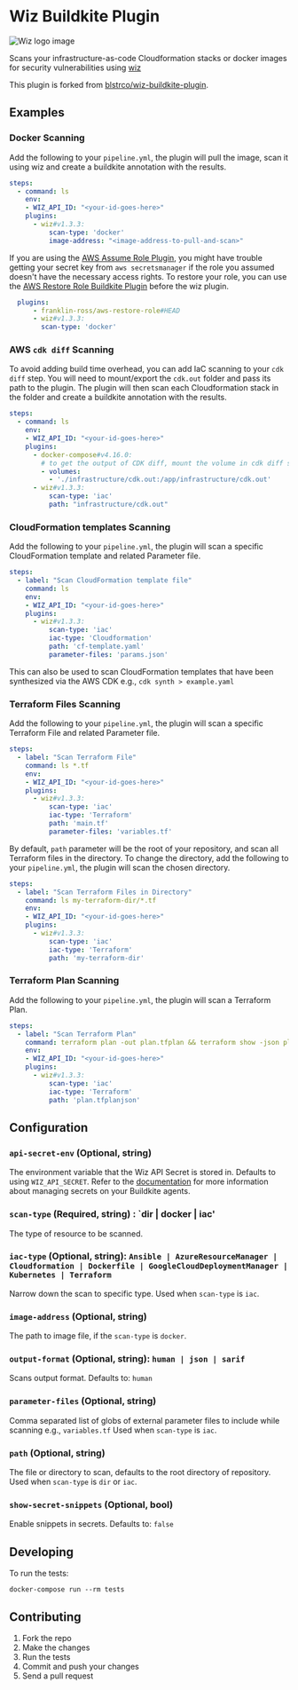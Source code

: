 # Wiz Buildkite Plugin

![Wiz logo image](https://github.com/buildkite-plugins/wiz-buildkite-plugin/blob/main/wiz-logo.png)

Scans your infrastructure-as-code Cloudformation stacks or docker images for security vulnerabilities using [wiz](https://www.wiz.io/)

This plugin is forked from [blstrco/wiz-buildkite-plugin](https://github.com/blstrco/wiz-buildkite-plugin).

## Examples

### Docker Scanning

Add the following to your `pipeline.yml`, the plugin will pull the image, scan it using wiz and create a buildkite annotation with the results.

```yml
steps:
  - command: ls
    env:
    - WIZ_API_ID: "<your-id-goes-here>"
    plugins:
      - wiz#v1.3.3:
          scan-type: 'docker'
          image-address: "<image-address-to-pull-and-scan>"
```

If you are using the [AWS Assume Role Plugin](https://github.com/cultureamp/aws-assume-role-buildkite-plugin), you might have trouble getting your secret key from `aws secretsmanager` if the role you assumed doesn't have the necessary access rights. To restore your role, you can use the [AWS Restore Role Buildkite Plugin](https://github.com/franklin-ross/aws-restore-role-buildkite-plugin) before the wiz plugin.

```yml
  plugins:
      - franklin-ross/aws-restore-role#HEAD
      - wiz#v1.3.3:
        scan-type: 'docker'
```

### AWS `cdk diff` Scanning

To avoid adding build time overhead, you can add IaC scanning to your `cdk diff` step. You will need to mount/export the `cdk.out` folder and pass its path to the plugin. The plugin will then scan each Cloudformation stack in the folder and create a buildkite annotation with the results.

```yml
steps:
  - command: ls
    env:
    - WIZ_API_ID: "<your-id-goes-here>"
    plugins:
      - docker-compose#v4.16.0:
        # to get the output of CDK diff, mount the volume in cdk diff stage
        - volumes:
          - './infrastructure/cdk.out:/app/infrastructure/cdk.out'
      - wiz#v1.3.3:
          scan-type: 'iac'
          path: "infrastructure/cdk.out"
```

### CloudFormation templates Scanning

Add the following to your `pipeline.yml`, the plugin will scan a specific CloudFormation template and related Parameter file.

```yaml
steps:
  - label: "Scan CloudFormation template file"
    command: ls
    env:
    - WIZ_API_ID: "<your-id-goes-here>"
    plugins:
      - wiz#v1.3.3:
          scan-type: 'iac'
          iac-type: 'Cloudformation'
          path: 'cf-template.yaml'
          parameter-files: 'params.json'
```

This can also be used to scan CloudFormation templates that have been synthesized via the AWS CDK e.g., `cdk synth > example.yaml`

### Terraform Files Scanning

Add the following to your `pipeline.yml`, the plugin will scan a specific Terraform File and related Parameter file.

```yaml
steps:
  - label: "Scan Terraform File"
    command: ls *.tf
    env:
    - WIZ_API_ID: "<your-id-goes-here>"
    plugins:
      - wiz#v1.3.3:
          scan-type: 'iac'
          iac-type: 'Terraform'
          path: 'main.tf'
          parameter-files: 'variables.tf'
```

By default, `path` parameter will be the root of your repository, and scan all Terraform files in the directory.
To change the directory, add the following to your `pipeline.yml`, the plugin will scan the chosen directory.

```yaml
steps:
  - label: "Scan Terraform Files in Directory"
    command: ls my-terraform-dir/*.tf
    env:
    - WIZ_API_ID: "<your-id-goes-here>"
    plugins:
      - wiz#v1.3.3:
          scan-type: 'iac'
          iac-type: 'Terraform'
          path: 'my-terraform-dir'
```

### Terraform Plan Scanning

Add the following to your `pipeline.yml`, the plugin will scan a Terraform Plan.

```yaml
steps:
  - label: "Scan Terraform Plan"
    command: terraform plan -out plan.tfplan && terraform show -json plan.tfplan | jq -er . > plan.tfplanjson
    env:
    - WIZ_API_ID: "<your-id-goes-here>"
    plugins:
      - wiz#v1.3.3:
          scan-type: 'iac'
          iac-type: 'Terraform'
          path: 'plan.tfplanjson'
```

## Configuration

### `api-secret-env` (Optional, string)

The environment variable that the Wiz API Secret is stored in. Defaults to using `WIZ_API_SECRET`. Refer to the [documentation](https://buildkite.com/docs/pipelines/secrets#using-a-secrets-storage-service) for more information about managing secrets on your Buildkite agents.

### `scan-type` (Required, string) : `dir | docker | iac'

The type of resource to be scanned.

### `iac-type` (Optional, string): `Ansible | AzureResourceManager | Cloudformation | Dockerfile | GoogleCloudDeploymentManager | Kubernetes | Terraform`

Narrow down the scan to specific type.
Used when `scan-type` is `iac`.

### `image-address` (Optional, string)

The path to image file, if the `scan-type` is `docker`.

### `output-format` (Optional, string): `human | json | sarif`

Scans output format.
Defaults to: `human`

### `parameter-files` (Optional, string)

Comma separated list of globs of external parameter files to include while scanning e.g., `variables.tf`
Used when `scan-type` is `iac`.

### `path` (Optional, string)

The file or directory to scan, defaults to the root directory of repository.
Used when `scan-type` is `dir` or `iac`.

### `show-secret-snippets` (Optional, bool)

Enable snippets in secrets. 
Defaults to: `false`

## Developing

To run the tests:

```shell
docker-compose run --rm tests
```

## Contributing

1. Fork the repo
2. Make the changes
3. Run the tests
4. Commit and push your changes
5. Send a pull request
